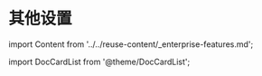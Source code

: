 # 其他设置

import Content from '../../reuse-content/_enterprise-features.md';

<Content />

import DocCardList from '@theme/DocCardList';

<DocCardList />